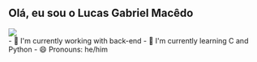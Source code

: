 ## Olá, eu sou o Lucas Gabriel Macêdo
<div>
 <img src="https://github-readme-stats.vercel.app/api?username=macedolg&theme=midnight-purple)](https://github.com/macedolg/github-readme-stats">
</div>
- 🔭 I'm currently working with back-end
- 🌱 I'm currently learning C and Python
- 😄 Pronouns: he/him
